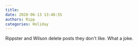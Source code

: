 ```yaml
---
title: 
date: 2020-06-13 13:48:55
authors: Ripp
categories: Holiday
---
```


 Rippster and Wilson delete posts they don't like.   What a joke.